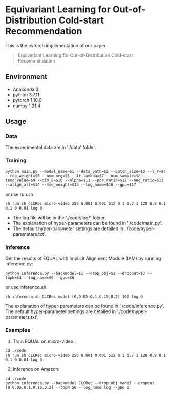 # Equivariant Learning for Out-of-Distribution Cold-start Recommendation
This is the pytorch implementation of our paper
> Equivariant Learning for Out-of-Distribution Cold-start Recommendation

## Environment
- Anaconda 3
- python 3.7.11
- pytorch 1.10.0
- numpy 1.21.4

## Usage
### Data
The experimental data are in './data' folder.

### Training
```
python main.py --model_name=$1 --data_path=$2 --batch_size=$3 --l_r=$4 --reg_weight=$5 --num_neg=$6 --lr_lambda=$7 --num_sample=$8 --temp_value=$9 --dim_E=$10 --alpha=$11 --pos_ratio=$12 --neg_ratio=$13 --align_all=$14 --mse_weight=$15 --log_name=$16 --gpu=$17
```
or use run.sh
```
sh run.sh CLCRec micro-video 256 0.001 0.001 512 0.1 0.7 1 128 0.9 0.1 0.1 0 0.01 log 0
```
- The log file will be in the './code/log/' folder. 
- The explanation of hyper-parameters can be found in './code/main.py'. 
- The default hyper-parameter settings are detailed in './code/hyper-parameters.txt'.

### Inference
Get the results of EQUAL with Implicit Alignment Module (IAM) by running inference.py:
```
python inference.py --backmodel=$1 --drop_obj=$2 --dropout=$3 --topN=$4 --log_name=$5 --gpu=$6
```
or use inference.sh
```
sh inference.sh CLCRec model [0,0.05,0.1,0.15,0.2] 100 log 0
```
The explanation of hyper-parameters can be found in './code/inference.py'. 
The default hyper-parameter settings are detailed in './code/hyper-parameters.txt'.

### Examples

1. Train EQUAL on micro-video:

```
cd ./code
sh run.sh CLCRec micro-video 256 0.001 0.001 512 0.1 0.7 1 128 0.9 0.1 0.1 0 0.01 log 0
```

2. Inference on Amazon:

```
cd ./code
python inference.py --backmodel CLCRec --drop_obj model --dropout [0,0.05,0.1,0.15,0.2] --topN 50 --log_name log --gpu 0
```